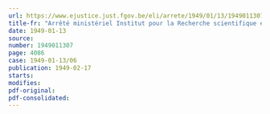 ```yaml
---
url: https://www.ejustice.just.fgov.be/eli/arrete/1949/01/13/1949011307/justel
title-fr: "Arrêté ministériel Institut pour la Recherche scientifique en Afrique centrale"
date: 1949-01-13
source:
number: 1949011307
page: 4086
case: 1949-01-13/06
publication: 1949-02-17
starts:
modifies:
pdf-original:
pdf-consolidated:
---
```


